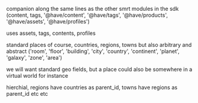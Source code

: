 companion along the same lines as the other smrt modules in the sdk (content, tags, '@have/content', '@have/tags', '@have/products', '@have/assets', '@have/profiles')

uses assets, tags, contents, profiles

standard places of course, countries, regions, towns but also arbitrary and abstract ('room', 'floor', 'building', 'city', 'country', 'continent', 'planet', 'galaxy', 'zone', 'area')

we will want standard geo fields, but a place could also be somewhere in a virtual world for instance

hierchial, regions have countries as parent_id, towns have regions as parent_id etc etc
